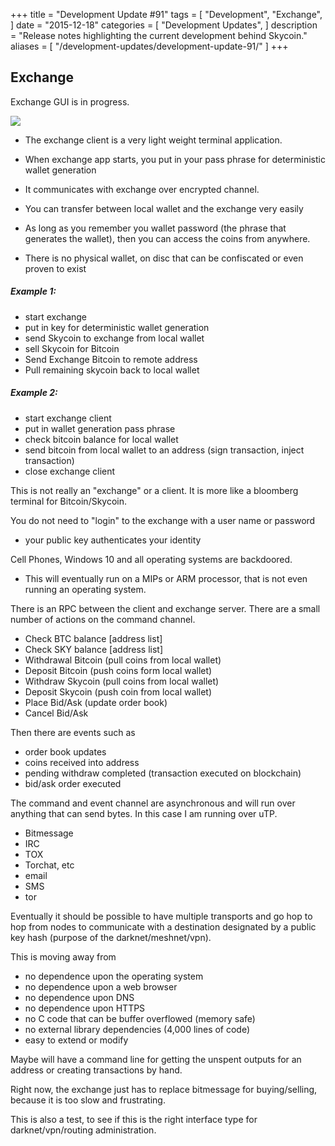 +++
title = "Development Update #91"
tags = [
    "Development",
    "Exchange",
]
date = "2015-12-18"
categories = [
    "Development Updates",
]
description = "Release notes highlighting the current development behind Skycoin."
aliases = [
	"/development-updates/development-update-91/"
]
+++

## Exchange

Exchange GUI is in progress.

![](http://i.imgur.com/6H4x6eQ.png)

- The exchange client is a very light weight terminal application.
- When exchange app starts, you put in your pass phrase for deterministic wallet generation
- It communicates with exchange over encrypted channel.
- You can transfer between local wallet and the exchange very easily

- As long as you remember you wallet password (the phrase that generates the wallet), then you can access the coins from anywhere.
- There is no physical wallet, on disc that can be confiscated or even proven to exist

##### Example 1:
- start exchange
- put in key for deterministic wallet generation
- send Skycoin to exchange from local wallet
- sell Skycoin for Bitcoin
- Send Exchange Bitcoin to remote address
- Pull remaining skycoin back to local wallet

##### Example 2:
- start exchange client
- put in wallet generation pass phrase
- check bitcoin balance for local wallet
- send bitcoin from local wallet to an address (sign transaction, inject transaction)
- close exchange client

This is not really an "exchange" or a client. It is more like a bloomberg terminal for Bitcoin/Skycoin.

You do not need to "login" to the exchange with a user name or password
- your public key authenticates your identity

Cell Phones, Windows 10 and all operating systems are backdoored.
- This will eventually run on a MIPs or ARM processor, that is not even running an operating system.

There is an RPC between the client and exchange server. There are a small number of actions on the command channel.
- Check BTC balance [address list]
- Check SKY balance [address list]
- Withdrawal Bitcoin (pull coins from local wallet)
- Deposit Bitcoin (push coins form local wallet)
- Withdraw Skycoin (pull coins from local wallet)
- Deposit Skycoin (push coin from local wallet)
- Place Bid/Ask (update order book)
- Cancel Bid/Ask

Then there are events such as
- order book updates
- coins received into address
- pending withdraw completed (transaction executed on blockchain)
- bid/ask order executed

The command and event channel are asynchronous and will run over anything that can send bytes. In this case I am running over uTP.
- Bitmessage
- IRC
- TOX
- Torchat, etc
- email
- SMS
- tor

Eventually it should be possible to have multiple transports and go hop to hop from nodes to communicate with a destination designated by a public key hash (purpose of the darknet/meshnet/vpn).

This is moving away from
- no dependence upon the operating system
- no dependence upon a web browser
- no dependence upon DNS
- no dependence upon HTTPS
- no C code that can be buffer overflowed (memory safe)
- no external library dependencies (4,000 lines of code)
- easy to extend or modify

Maybe will have a command line for getting the unspent outputs for an address or creating transactions by hand.

Right now, the exchange just has to replace bitmessage for buying/selling, because it is too slow and frustrating.

This is also a test, to see if this is the right interface type for darknet/vpn/routing administration.
